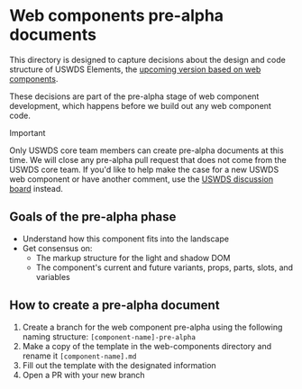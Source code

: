 # Web components pre-alpha documents

This directory is designed to capture decisions about the design and code structure of USWDS Elements, the [upcoming version based on web components](https://github.com/uswds/uswds-proposals/blob/al-pre-alpha-wc/decisions/0001-use-web-components.md).

These decisions are part of the pre-alpha stage of web component development, which happens before we build out any web component code.

> [!Important]
> Only USWDS core team members can create pre-alpha documents at this time. We will close any pre-alpha pull request that does not come from the USWDS core team. If you'd like to help make the case for a new USWDS web component or have another comment, use the [USWDS discussion board](https://github.com/uswds/uswds/discussions) instead.

## Goals of the pre-alpha phase

- Understand how this component fits into the landscape
- Get consensus on:
  - The markup structure for the light and shadow DOM
  - The component's current and future variants, props, parts, slots, and variables

## How to create a pre-alpha document

1. Create a branch for the web component pre-alpha using the following naming structure: `[component-name]-pre-alpha`
1. Make a copy of the template in the web-components directory and rename it `[component-name].md`
1. Fill out the template with the designated information
1. Open a PR with your new branch
